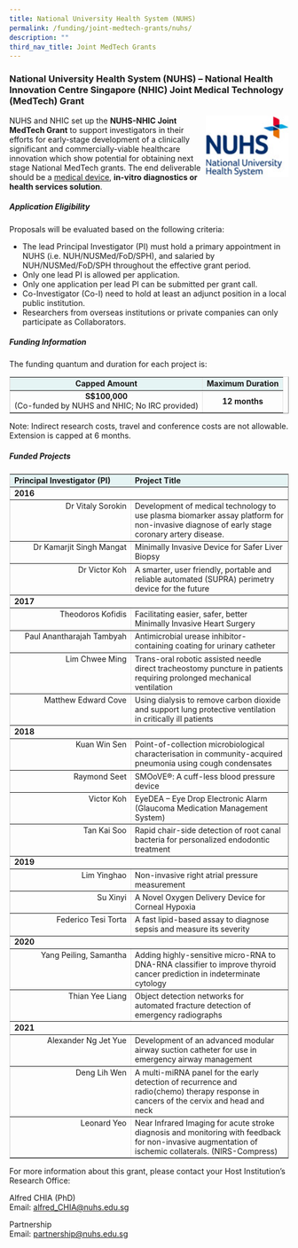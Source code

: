 ```yaml
---
title: National University Health System (NUHS)
permalink: /funding/joint-medtech-grants/nuhs/
description: ""
third_nav_title: Joint MedTech Grants
---
```

### National University Health System (NUHS) – National Health Innovation Centre Singapore (NHIC) Joint Medical Technology (MedTech) Grant

<img src="/images/Funding/nuhs%20icon.jpg" style="width:150px" align="right">

NUHS and NHIC set up the&nbsp;**NUHS-NHIC Joint MedTech Grant**&nbsp;to support investigators in their efforts for early-stage development of a clinically significant and commercially-viable healthcare innovation which show potential for obtaining next stage National MedTech grants. The end deliverable should be a&nbsp;[medical device](https://www.hsa.gov.sg/content/hsa/en/Health_Products_Regulation/MEDICS_e-Services/Singapore_Medical_Device_Register_smdr_MEDICS.html),&nbsp;**in-vitro diagnostics or health services solution**.

##### Application Eligibility

Proposals will be evaluated based on the following criteria:

*   The lead Principal Investigator (PI) must hold a primary appointment in NUHS (i.e. NUH/NUSMed/FoD/SPH), and salaried by NUH/NUSMed/FoD/SPH throughout the effective grant period.
*   Only one lead PI is allowed per application.
*   Only one application per lead PI can be submitted per grant call.
*   Co-Investigator (Co-I) need to hold at least an adjunct position in a local public institution.
*   Researchers from overseas institutions or private companies can only participate as Collaborators.

##### Funding Information

The funding quantum and duration for each project is:

<table style="max-width: 100%; background-color: transparent; border-collapse: collapse; border-spacing: 0px; padding: 0px; margin: 10px 0px; width: 513.062px; border-color: rgb(229, 229, 229);" cellpadding="5" border="1"><tbody><tr><td style="background-color: rgb(229, 244, 244); text-align: center;"><strong style="font-weight: bold;">Capped Amount</strong></td><td style="background-color: rgb(229, 244, 244); text-align: center;"><strong style="font-weight: bold;">Maximum Duration</strong></td></tr><tr><td style="text-align: center;"><strong style="font-weight: bold;">S$100,000</strong><br>(Co-funded by NUHS and NHIC; No IRC provided)</td><td style="text-align: center;"><strong style="font-weight: bold;">12 months</strong></td></tr></tbody></table>

Note: Indirect research costs, travel and conference costs are&nbsp;not&nbsp;allowable. Extension is capped at 6 months.

##### Funded Projects

<table style="max-width: 100%; background-color: transparent; border-collapse: collapse; border-spacing: 0px; padding: 0px; margin: 10px 0px; width: 855.125px; border-color: rgb(229, 229, 229);" cellpadding="5" border="1"><tbody><tr><td style="width: 202.531px; background-color: rgb(229, 244, 244); vertical-align: top;"><strong style="font-weight: bold;">Principal Investigator (PI)</strong></td><td style="background-color: rgb(229, 244, 244); vertical-align: top;"><strong style="font-weight: bold;">Project Title</strong></td></tr><tr><td style="vertical-align: top;" colspan="2"><strong style="font-weight: bold;">2016</strong></td></tr><tr><td style="vertical-align: top; text-align: right;">Dr Vitaly Sorokin</td><td style="vertical-align: top;">Development of medical technology to use plasma biomarker assay platform for non-invasive diagnose of early stage coronary artery disease.</td></tr><tr><td style="vertical-align: top; text-align: right;">Dr Kamarjit Singh Mangat</td><td style="vertical-align: top;">Minimally Invasive Device for Safer Liver Biopsy</td></tr><tr><td style="vertical-align: top; text-align: right;">Dr Victor Koh</td><td style="vertical-align: top;">A smarter, user friendly, portable and reliable automated (SUPRA) perimetry device for the future</td></tr><tr><td style="vertical-align: top;" colspan="2"><strong style="font-weight: bold;"><strong style="font-weight: bold;">2017</strong></strong></td></tr><tr><td style="vertical-align: top; text-align: right;">Theodoros Kofidis</td><td style="vertical-align: top;">Facilitating easier, safer, better Minimally Invasive Heart Surgery</td></tr><tr><td style="vertical-align: top; text-align: right;">Paul Anantharajah Tambyah</td><td style="vertical-align: top;">Antimicrobial urease inhibitor-containing coating for urinary catheter</td></tr><tr><td style="vertical-align: top; text-align: right;">Lim Chwee Ming</td><td style="vertical-align: top;">Trans-oral robotic assisted needle direct tracheostomy puncture in patients requiring prolonged mechanical ventilation</td></tr><tr><td style="vertical-align: top; text-align: right;">Matthew Edward Cove</td><td style="vertical-align: top;">Using dialysis to remove carbon dioxide and support lung protective ventilation in critically ill patients</td></tr><tr><td style="vertical-align: top; text-align: justify;" colspan="2"><strong style="font-weight: bold;">2018</strong></td></tr><tr><td style="vertical-align: top; text-align: right;">Kuan Win Sen</td><td style="vertical-align: top;">Point-of-collection microbiological characterisation in community-acquired pneumonia using cough condensates</td></tr><tr><td style="vertical-align: top; text-align: right;">Raymond Seet</td><td style="vertical-align: top;">SMOoVE®: A cuff-less blood pressure device</td></tr><tr><td style="vertical-align: top; text-align: right;">Victor Koh</td><td style="vertical-align: top;">EyeDEA – Eye Drop Electronic Alarm (Glaucoma Medication Management System)</td></tr><tr><td style="vertical-align: top; text-align: right;">Tan Kai Soo</td><td style="vertical-align: top;">Rapid chair-side detection of root canal bacteria for personalized endodontic treatment</td></tr><tr><td style="vertical-align: top; text-align: left;" colspan="2"><strong style="font-weight: bold;">2019</strong></td></tr><tr><td style="vertical-align: top; text-align: right;">Lim Yinghao</td><td style="vertical-align: top;">Non-invasive right atrial pressure measurement</td></tr><tr><td style="vertical-align: top; text-align: right;">Su Xinyi</td><td style="vertical-align: top;">A Novel Oxygen Delivery Device for Corneal Hypoxia</td></tr><tr><td style="vertical-align: top; text-align: right;">Federico Tesi Torta</td><td style="vertical-align: top;">A fast lipid-based assay to diagnose sepsis and measure its severity</td></tr><tr><td style="vertical-align: top; text-align: left;" colspan="2"><strong style="font-weight: bold;">2020</strong>&nbsp;</td></tr><tr><td style="vertical-align: top; text-align: right;">Yang Peiling, Samantha</td><td style="vertical-align: top;">Adding highly-sensitive micro-RNA to DNA-RNA classifier to improve thyroid cancer prediction in indeterminate cytology</td></tr><tr><td style="vertical-align: top; text-align: right;">Thian Yee Liang</td><td style="vertical-align: top;">Object detection networks for automated fracture detection of emergency radiographs</td></tr><tr><td style="vertical-align: top; text-align: left;" colspan="2"><strong style="font-weight: bold;">2021</strong></td></tr><tr><td style="vertical-align: top; text-align: right;">Alexander Ng Jet Yue</td><td style="vertical-align: top;">Development of an advanced modular airway suction catheter for use in emergency airway management</td></tr><tr><td style="vertical-align: top; text-align: right;">Deng Lih Wen</td><td style="vertical-align: top;">A multi-miRNA panel for the early detection of recurrence and radio(chemo) therapy response in cancers of the cervix and head and neck</td></tr><tr><td style="vertical-align: top; text-align: right;">Leonard Yeo</td><td style="vertical-align: top;">Near Infrared Imaging for acute stroke diagnosis and monitoring with feedback for non-invasive augmentation of ischemic collaterals. (NIRS-Compress)</td></tr></tbody></table>

For more information about this grant, please contact your Host Institution’s Research Office:

Alfred CHIA (PhD)  
Email:&nbsp;[alfred\_CHIA@nuhs.edu.sg](mailto:alfred_CHIA@nuhs.edu.sg)

Partnership  
Email:&nbsp;[partnership@nuhs.edu.sg](mailto:partnership@nuhs.edu.sg)